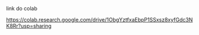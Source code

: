 link do colab

https://colab.research.google.com/drive/1ObgYztfxaEbpP1SSxsz8xyfGdc3NK8Rr?usp=sharing
